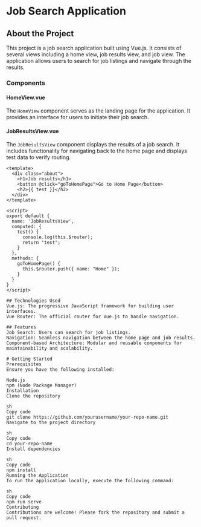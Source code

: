 # Job Search Application

## About the Project

This project is a job search application built using Vue.js. It consists of several views including a home view, job results view, and job view. The application allows users to search for job listings and navigate through the results.

### Components

#### HomeView.vue
The `HomeView` component serves as the landing page for the application. It provides an interface for users to initiate their job search.

#### JobResultsView.vue
The `JobResultsView` component displays the results of a job search. It includes functionality for navigating back to the home page and displays test data to verify routing.

```vue
<template>
  <div class="about">
    <h1>Job results</h1>
    <button @click="goToHomePage">Go to Home Page</button>
    <h2>{{ test }}</h2>
  </div>
</template>

<script>
export default {
  name: 'JobResultsView', 
  computed: {
    test() {
      console.log(this.$router);
      return "test";
    }
  },
  methods: {
    goToHomePage() {
      this.$router.push({ name: "Home" });
    }
  }
}
</script>

## Technologies Used
Vue.js: The progressive JavaScript framework for building user interfaces.
Vue Router: The official router for Vue.js to handle navigation.

## Features
Job Search: Users can search for job listings.
Navigation: Seamless navigation between the home page and job results.
Component-based Architecture: Modular and reusable components for maintainability and scalability.

# Getting Started
Prerequisites
Ensure you have the following installed:

Node.js
npm (Node Package Manager)
Installation
Clone the repository

sh
Copy code
git clone https://github.com/yourusername/your-repo-name.git
Navigate to the project directory

sh
Copy code
cd your-repo-name
Install dependencies

sh
Copy code
npm install
Running the Application
To run the application locally, execute the following command:

sh
Copy code
npm run serve
Contributing
Contributions are welcome! Please fork the repository and submit a pull request.
